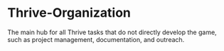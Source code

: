 # Thrive-Organization
The main hub for all Thrive tasks that do not directly develop the game, such as project management, documentation, and outreach. 
